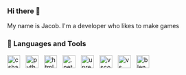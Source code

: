 ### Hi there 👋

My name is Jacob. I'm a developer who likes to make games

### 🧰 Languages and Tools

<img align="left" alt="csharp" width="30px" style="padding-right:10px;"
src="https://cdn.jsdelivr.net/gh/devicons/devicon/icons/csharp/csharp-original.svg"/>
<img align="left" alt="python" width="30px" style="padding-right:10px;"
src="https://cdn.jsdelivr.net/gh/devicons/devicon/icons/python/python-original.svg"/>
<img align="left" alt="html" width="30px" style="padding-right:10px;"
src="https://cdn.jsdelivr.net/gh/devicons/devicon/icons/html5/html5-original.svg"/>
<img align="left" alt=".net" width="30px" style="padding-right:10px;"
src="https://cdn.jsdelivr.net/gh/devicons/devicon/icons/dotnetcore/dotnetcore-original.svg"/>
<img align="left" alt="unrealengine" width="30px" style="padding-right:10px;"
src="https://cdn.jsdelivr.net/gh/devicons/devicon/icons/unrealengine/unrealengine-original.svg"/>
<img align="left" alt="vscode" width="30px" style="padding-right:10px;"
src="https://cdn.jsdelivr.net/gh/devicons/devicon/icons/vscode/vscode-original.svg"/>
<img align="left" alt="vs" width="30px" style="padding-right:10px;"
src="https://cdn.jsdelivr.net/gh/devicons/devicon/icons/visualstudio/visualstudio-plain.svg"/>
<img align="left" alt="blender" width="30px" style="padding-right:10px;"
src="https://cdn.jsdelivr.net/gh/devicons/devicon/icons/blender/blender-original.svg"/>


